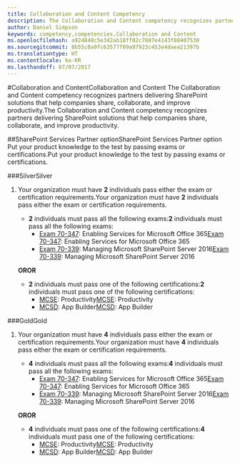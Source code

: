 ```yaml
---
title: Collaboration and Content Competency
description: The Collaboration and Content competency recognizes partners delivering SharePoint solutions that help companies share, collaborate, and improve productivity.
author: Daniel Simpson
keywords: competency,competencies,Collaboration and Content
ms.openlocfilehash: a924848c5e342ab18ff02c7887e4143f88407530
ms.sourcegitcommit: 8b55c0a9fc63577f09a97923c453e4daea21397b
ms.translationtype: HT
ms.contentlocale: ko-KR
ms.lasthandoff: 07/07/2017
---
```

#<a name="collaboration-and-content"></a><span data-ttu-id="1a06e-104">Collaboration and Content</span><span class="sxs-lookup"><span data-stu-id="1a06e-104">Collaboration and Content</span></span>
<span data-ttu-id="1a06e-105">The Collaboration and Content competency recognizes partners delivering SharePoint solutions that help companies share, collaborate, and improve productivity.</span><span class="sxs-lookup"><span data-stu-id="1a06e-105">The Collaboration and Content competency recognizes partners delivering SharePoint solutions that help companies share, collaborate, and improve productivity.</span></span>

##<a name="sharepoint-services-partner-option"></a><span data-ttu-id="1a06e-106">SharePoint Services Partner option</span><span class="sxs-lookup"><span data-stu-id="1a06e-106">SharePoint Services Partner option</span></span>
<span data-ttu-id="1a06e-107">Put your product knowledge to the test by passing exams or certifications.</span><span class="sxs-lookup"><span data-stu-id="1a06e-107">Put your product knowledge to the test by passing exams or certifications.</span></span>

###<a name="silver"></a><span data-ttu-id="1a06e-108">Silver</span><span class="sxs-lookup"><span data-stu-id="1a06e-108">Silver</span></span>

1. <span data-ttu-id="1a06e-109">Your organization must have **2** individuals pass either the exam or certification requirements.</span><span class="sxs-lookup"><span data-stu-id="1a06e-109">Your organization must have **2** individuals pass either the exam or certification requirements.</span></span>

    - <span data-ttu-id="1a06e-110">**2** individuals must pass all the following exams:</span><span class="sxs-lookup"><span data-stu-id="1a06e-110">**2** individuals must pass all the following exams:</span></span>
        - <span data-ttu-id="1a06e-111">[Exam 70-347](https://www.microsoft.com/en-us/learning/exam-70-347.aspx): Enabling Services for Microsoft Office 365</span><span class="sxs-lookup"><span data-stu-id="1a06e-111">[Exam 70-347](https://www.microsoft.com/en-us/learning/exam-70-347.aspx): Enabling Services for Microsoft Office 365</span></span>
        - <span data-ttu-id="1a06e-112">[Exam 70-339](https://www.microsoft.com/en-us/learning/exam-70-339.aspx): Managing Microsoft SharePoint Server 2016</span><span class="sxs-lookup"><span data-stu-id="1a06e-112">[Exam 70-339](https://www.microsoft.com/en-us/learning/exam-70-339.aspx): Managing Microsoft SharePoint Server 2016</span></span>

    **<span data-ttu-id="1a06e-113">OR</span><span class="sxs-lookup"><span data-stu-id="1a06e-113">OR</span></span>**

    - <span data-ttu-id="1a06e-114">**2** individuals must pass one of the following certifications:</span><span class="sxs-lookup"><span data-stu-id="1a06e-114">**2** individuals must pass one of the following certifications:</span></span>
        - <span data-ttu-id="1a06e-115">[MCSE](https://www.microsoft.com/en-us/learning/mcse-productivity-certification.aspx): Productivity</span><span class="sxs-lookup"><span data-stu-id="1a06e-115">[MCSE](https://www.microsoft.com/en-us/learning/mcse-productivity-certification.aspx): Productivity</span></span>
        - <span data-ttu-id="1a06e-116">[MCSD](https://www.microsoft.com/en-us/learning/mcsd-app-builder-certification.aspx): App Builder</span><span class="sxs-lookup"><span data-stu-id="1a06e-116">[MCSD](https://www.microsoft.com/en-us/learning/mcsd-app-builder-certification.aspx): App Builder</span></span>

###<a name="gold"></a><span data-ttu-id="1a06e-117">Gold</span><span class="sxs-lookup"><span data-stu-id="1a06e-117">Gold</span></span>
1. <span data-ttu-id="1a06e-118">Your organization must have **4** individuals pass either the exam or certification requirements.</span><span class="sxs-lookup"><span data-stu-id="1a06e-118">Your organization must have **4** individuals pass either the exam or certification requirements.</span></span>

    - <span data-ttu-id="1a06e-119">**4** individuals must pass all the following exams:</span><span class="sxs-lookup"><span data-stu-id="1a06e-119">**4** individuals must pass all the following exams:</span></span>
        - <span data-ttu-id="1a06e-120">[Exam 70-347](https://www.microsoft.com/en-us/learning/exam-70-347.aspx): Enabling Services for Microsoft Office 365</span><span class="sxs-lookup"><span data-stu-id="1a06e-120">[Exam 70-347](https://www.microsoft.com/en-us/learning/exam-70-347.aspx): Enabling Services for Microsoft Office 365</span></span>
        - <span data-ttu-id="1a06e-121">[Exam 70-339](https://www.microsoft.com/en-us/learning/exam-70-339.aspx): Managing Microsoft SharePoint Server 2016</span><span class="sxs-lookup"><span data-stu-id="1a06e-121">[Exam 70-339](https://www.microsoft.com/en-us/learning/exam-70-339.aspx): Managing Microsoft SharePoint Server 2016</span></span>

    **<span data-ttu-id="1a06e-122">OR</span><span class="sxs-lookup"><span data-stu-id="1a06e-122">OR</span></span>**

    - <span data-ttu-id="1a06e-123">**4** individuals must pass one of the following certifications:</span><span class="sxs-lookup"><span data-stu-id="1a06e-123">**4** individuals must pass one of the following certifications:</span></span>
        - <span data-ttu-id="1a06e-124">[MCSE](https://www.microsoft.com/en-us/learning/mcse-productivity-certification.aspx): Productivity</span><span class="sxs-lookup"><span data-stu-id="1a06e-124">[MCSE](https://www.microsoft.com/en-us/learning/mcse-productivity-certification.aspx): Productivity</span></span>
        - <span data-ttu-id="1a06e-125">[MCSD](https://www.microsoft.com/en-us/learning/mcsd-app-builder-certification.aspx): App Builder</span><span class="sxs-lookup"><span data-stu-id="1a06e-125">[MCSD](https://www.microsoft.com/en-us/learning/mcsd-app-builder-certification.aspx): App Builder</span></span>
 

